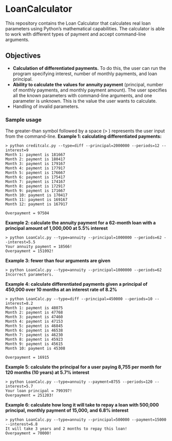 # LoanCalculator
This repository contains the Loan Calculator that calculates real loan parameters using Python’s mathematical capabilities. 
The calculator is able to work with different types of payment and accept command-line arguments.

## Objectives
- **Calculation of differentiated payments.** To do this, the user can run the program specifying interest, number of monthly payments, and loan principal.
- **Ability to calculate the values for annuity payment** (principal, number of monthly payments, and monthly payment amount). The user specifies all the known parameters with command-line arguments, and one parameter is unknown. This is the value the user wants to calculate.
- Handling of invalid parameters.

### Sample usage
The greater-than symbol followed by a space (> ) represents the user input from the command-line.
**Example 1: calculating differentiated payments:**
```
> python creditcalc.py --type=diff --principal=2000000 --periods=12 --interest=9
Month 1: payment is 181667
Month 2: payment is 180417
Month 3: payment is 179167
Month 4: payment is 177917
Month 5: payment is 176667
Month 6: payment is 175417
Month 7: payment is 174167
Month 8: payment is 172917
Month 9: payment is 171667
Month 10: payment is 170417
Month 11: payment is 169167
Month 12: payment is 167917

Overpayment = 97504
```
**Example 2: calculate the annuity payment for a 62-month loan with a principal amount of 1,000,000 at 5.5% interest**
```
> python LoanCalc.py --type=annuity --principal=1000000 --periods=62 --interest=5.5
Your annuity payment = 18566!
Overpayment = 151092!
```
**Example 3: fewer than four arguments are given**
```
> python LoanCalc.py --type=annuity --principal=1000000 --periods=62
Incorrect parameters.
```
**Example 4: calculate differentiated payments given a principal of 450,000 over 10 months at an interest rate of 8.2%**
```
> python LoanCalc.py --type=diff --principal=450000 --periods=10 --interest=8.2
Month 1: payment is 48075
Month 2: payment is 47768
Month 3: payment is 47460
Month 4: payment is 47153
Month 5: payment is 46845
Month 6: payment is 46538
Month 7: payment is 46230
Month 8: payment is 45923
Month 9: payment is 45615
Month 10: payment is 45308

Overpayment = 16915
```
**Example 5: calculate the principal for a user paying 8,755 per month for 120 months (10 years) at 5.7% interest**
```
> python LoanCalc.py --type=annuity --payment=8755 --periods=120 --interest=5.7
Your loan principal = 799397!
Overpayment = 251203!
```
**Example 6: calculate how long it will take to repay a loan with 500,000 principal, monthly payment of 15,000, and 6.8% interest**
```
> python LoanCalc.py --type=annuity --principal=500000 --payment=15000 --interest=6.8
It will take 3 years and 2 months to repay this loan!
Overpayment = 70000!
```

